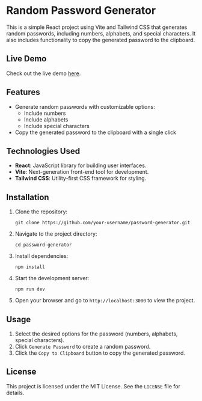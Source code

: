 # Random Password Generator

This is a simple React project using Vite and Tailwind CSS that generates random passwords, including numbers, alphabets, and special characters. It also includes functionality to copy the generated password to the clipboard.

## Live Demo

Check out the live demo [here](https://passwordgenerator-copytoclipboard.netlify.app/).

## Features

- Generate random passwords with customizable options:
  - Include numbers
  - Include alphabets
  - Include special characters
- Copy the generated password to the clipboard with a single click

## Technologies Used

- **React**: JavaScript library for building user interfaces.
- **Vite**: Next-generation front-end tool for development.
- **Tailwind CSS**: Utility-first CSS framework for styling.

## Installation

1. Clone the repository:

   `git clone https://github.com/your-username/password-generator.git`

2. Navigate to the project directory:

   `cd password-generator`

3. Install dependencies:

   `npm install`

4. Start the development server:

   `npm run dev`

5. Open your browser and go to `http://localhost:3000` to view the project.

## Usage

1. Select the desired options for the password (numbers, alphabets, special characters).
2. Click `Generate Password` to create a random password.
3. Click the `Copy to Clipboard` button to copy the generated password.

## License

This project is licensed under the MIT License. See the `LICENSE` file for details.
